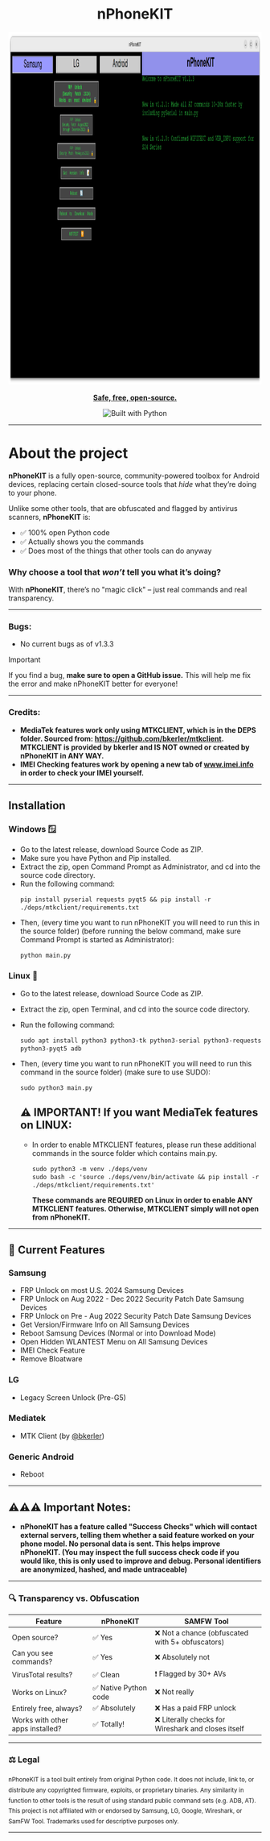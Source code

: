 <div align="center" markdown="1">
<h1>nPhoneKIT</h1>
  
<img src="images/nphonekit-screenshot.png" height=700px width=700px>

<u>**Safe, free, open-source.**</u>

![Built with Python](https://img.shields.io/badge/Built%20with-Python-Purple)
</div>

---

# About the project

**nPhoneKIT** is a fully open-source, community-powered toolbox for Android devices, replacing certain closed-source tools that *hide* what they’re doing to your phone.

Unlike some other tools, that are obfuscated and flagged by antivirus scanners, **nPhoneKIT** is:

- ✅ 100% open Python code
- ✅ Actually shows you the commands
- ✅ Does most of the things that other tools can do anyway

### Why choose a tool that *won’t* tell you what it’s doing?
With **nPhoneKIT**, there’s no "magic click" – just real commands and real transparency.

---

### Bugs:
- No current bugs as of v1.3.3

> [!IMPORTANT]
> If you find a bug, **make sure to open a GitHub issue.** This will help me fix the error and make nPhoneKIT better for everyone!

---

### Credits:
- **MediaTek features work only using MTKCLIENT, which is in the DEPS folder. Sourced from: https://github.com/bkerler/mtkclient. MTKCLIENT is provided by bkerler and IS NOT owned or created by nPhoneKIT in ANY WAY.**
- **IMEI Checking features work by opening a new tab of www.imei.info in order to check your IMEI yourself.**

---

## Installation

### Windows 🪟

- Go to the latest release, download Source Code as ZIP.
- Make sure you have Python and Pip installed.
- Extract the zip, open Command Prompt as Administrator, and cd into the source code directory.
- Run the following command:
  ```
  pip install pyserial requests pyqt5 && pip install -r ./deps/mtkclient/requirements.txt
  ```
- Then, (every time you want to run nPhoneKIT you will need to run this in the source folder) (before running the below command, make sure Command Prompt is started as Administrator):
  ```
  python main.py
  ```

### Linux 🐧

- Go to the latest release, download Source Code as ZIP.
- Extract the zip, open Terminal, and cd into the source code directory.
- Run the following command:
  ```
  sudo apt install python3 python3-tk python3-serial python3-requests python3-pyqt5 adb
  ```
- Then, (every time you want to run nPhoneKIT you will need to run this command in the source folder) (make sure to use SUDO):
  ```
  sudo python3 main.py
  ```

  ## ⚠️ IMPORTANT! If you want MediaTek features on LINUX:
  - In order to enable MTKCLIENT features, please run these additional commands in the source folder which contains main.py.
    ```
    sudo python3 -m venv ./deps/venv
    sudo bash -c 'source ./deps/venv/bin/activate && pip install -r ./deps/mtkclient/requirements.txt'
    ```

    **These commands are REQUIRED on Linux in order to enable ANY MTKCLIENT features. Otherwise, MTKCLIENT simply will not open from nPhoneKIT.**

---

## 📱 Current Features

### Samsung
- FRP Unlock on most U.S. 2024 Samsung Devices 
- FRP Unlock on Aug 2022 - Dec 2022 Security Patch Date Samsung Devices
- FRP Unlock on Pre - Aug 2022 Security Patch Date Samsung Devices
- Get Version/Firmware Info on All Samsung Devices
- Reboot Samsung Devices (Normal or into Download Mode)
- Open Hidden WLANTEST Menu on All Samsung Devices
- IMEI Check Feature
- Remove Bloatware
    
### LG
- Legacy Screen Unlock (Pre-G5)

### Mediatek
- MTK Client (by [@bkerler](https://github.com/bkerler/mtkclient))

### Generic Android
- Reboot

---

## ⚠️⚠️⚠️ Important Notes:

- **nPhoneKIT has a feature called "Success Checks" which will contact external servers, telling them whether a said feature worked on your phone model. No personal data is sent. This helps improve nPhoneKIT. (You may inspect the full success check code if you would like, this is only used to improve and debug. Personal identifiers are anonymized, hashed, and made untraceable)**

---

### 🔍 Transparency vs. Obfuscation

| Feature                  | **nPhoneKIT**         | SAMFW Tool                |
|--------------------------|-----------------------|---------------------------|
| Open source?             | ✅ Yes                | ❌ Not a chance (obfuscated with 5+ obfuscators) |
| Can you see commands?    | ✅ Yes                | ❌ Absolutely not         |
| VirusTotal results?      | ✅ Clean              | ❗ Flagged by 30+ AVs     |
| Works on Linux?          | ✅ Native Python code | ❌ Not really             |
| Entirely free, always?   | ✅ Absolutely         | ❌ Has a paid FRP unlock  |
| Works with other apps installed? | ✅ Totally!   | ❌ Literally checks for Wireshark and closes itself |

---

### ⚖️ Legal

<sub>nPhoneKIT is a tool built entirely from original Python code. It does not include, link to, or distribute any copyrighted firmware, exploits, or proprietary binaries. Any similarity in function to other tools is the result of using standard public command sets (e.g. ADB, AT). This project is not affiliated with or endorsed by Samsung, LG, Google, Wireshark, or SamFW Tool. Trademarks used for descriptive purposes only.</sub>

---
